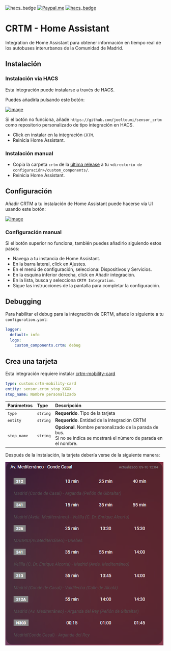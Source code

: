 ![hacs_badge](https://img.shields.io/badge/hacs-custom-orange.svg)  [![Paypal.me][paypalbedge]][paypalme] [![hacs_badge](https://img.shields.io/badge/HACS-Default-41BDF5.svg)](https://github.com/hacs/integration)

# CRTM - Home Assistant

Integration de Home Assistant para obtener información en tiempo real de los autobuses interurbanos de la Comunidad de Madrid.

## Instalación

### Instalación via HACS

Esta integración puede instalarse a través de HACS.

Puedes añadirla pulsando este botón:

[![image](https://my.home-assistant.io/badges/hacs_repository.svg)](https://my.home-assistant.io/redirect/hacs_repository/?owner=joeltoumi&repository=sensor_crtm&category=integration)

Si el botón no funciona, añade `https://github.com/joeltoumi/sensor_crtm` como repositorio personalizado de tipo integración en HACS.

- Click en instalar en la integración `CRTM`.
- Reinicia Home Assistant.

### Instalación manual

- Copia la carpeta `crtm` de la [última release](https://github.com/joeltoumi/sensor_crtm/releases/latest) a tu `<directorio de configuración>/custom_components/`.
- Reinicia Home Assistant.

## Configuración

Añadir CRTM a tu instalación de Home Assistant puede hacerse vía UI usando este botón:

[![image](https://my.home-assistant.io/badges/config_flow_start.svg)](https://my.home-assistant.io/redirect/config_flow_start?domain=crtm_bus_stop_integration)

### Configuración manual

Si el botón superior no funciona, también puedes añadirlo siguiendo estos pasos:

- Navega a tu instancia de Home Assistant.
- En la barra lateral, click en Ajustes.
- En el menú de configuración, selecciona: Dispositivos y Servicios.
- En la esquina inferior derecha, click en Añadir integración.
- En la lista, busca y selecciona `CRTM Integration`.
- Sigue las instrucciones de la pantalla para completar la configuración.

## Debugging

Para habilitar el debug para la integración de CRTM, añade lo siguiente a tu `configuration.yaml`:

```yaml
logger:
  default: info
  logs:
    custom_components.crtm: debug
```

## Crea una tarjeta

Esta integración requiere instalar [crtm-mobility-card](https://github.com/joeltoumi/crtm-mobility-card)

```yaml
type: custom:crtm-mobility-card
entity: sensor.crtm_stop_XXXX
stop_name: Nombre personalizado
```
| Parámetros  | Type     | Descripción                                                                                                                |
|:------------| :------- |:---------------------------------------------------------------------------------------------------------------------------|
| `type`      | `string` | **Requerido**. Tipo de la tarjeta                                                                                          |
| `entity`    | `string` | **Requerido**. Entidad de la integración CRTM                                                                              |
| `stop_name` | `string` | **Opcional**. Nombre personalizado de la parada de bus. <br/>Si no se indica se mostrará el número de parada en el nombre. |


Después de la instalación, la tarjeta debería verse de la siguiente manera:

![image](https://raw.githubusercontent.com/joeltoumi/sensor_crtm/f5d1b4e463a4e1128b87cefb50fd7839982107af/card.png)

[paypalme]: https://www.paypal.me/joelruiz
[paypalbedge]: https://camo.githubusercontent.com/3073969b3e2923ae564193fabf646ce6a85329cd39cbdfd3fa4d814cb5b48e92/68747470733a2f2f696d672e736869656c64732e696f2f62616467652f50617950616c2d3030343537433f7374796c653d666f722d7468652d6261646765266c6f676f3d70617970616c266c6f676f436f6c6f723d7768697465
